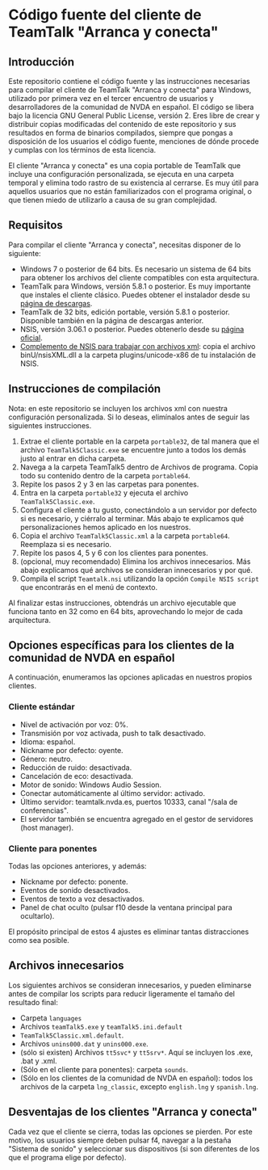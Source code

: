# Código fuente del cliente de TeamTalk "Arranca y conecta"

## Introducción

Este repositorio contiene el código fuente y las instrucciones necesarias para compilar el cliente de TeamTalk "Arranca y conecta" para Windows, utilizado por primera vez en el tercer encuentro de usuarios y desarrolladores de la comunidad de NVDA en español. El código se libera bajo la licencia GNU General Public License, versión 2. Eres libre de crear y distribuir copias modificadas del contenido de este repositorio y sus resultados en forma de binarios compilados, siempre que pongas a disposición de los usuarios el código fuente, menciones de dónde procede y cumplas con los términos de esta licencia.

El cliente "Arranca y conecta" es una copia portable de TeamTalk que incluye una configuración personalizada, se ejecuta en una carpeta temporal y elimina todo rastro de su existencia al cerrarse. Es muy útil para aquellos usuarios que no están familiarizados con el programa original, o que tienen miedo de utilizarlo a causa de su gran complejidad.

## Requisitos

Para compilar el cliente "Arranca y conecta", necesitas disponer de lo siguiente:

* Windows 7 o posterior de 64 bits. Es necesario un sistema de 64 bits para obtener los archivos del cliente compatibles con esta arquitectura.
* TeamTalk para Windows, versión 5.8.1 o posterior. Es muy importante que instales el cliente clásico. Puedes obtener el instalador desde su [página de descargas](https://bearware.dk/?page_id=353).
* TeamTalk de 32 bits, edición portable, versión 5.8.1 o posterior. Disponible también en la página de descargas anterior.
* NSIS, versión 3.06.1 o posterior. Puedes obtenerlo desde su [página oficial](https://nsis.sourceforge.io/Main_Page).
* [Complemento de NSIS para trabajar con archivos xml](http://wiz0u.free.fr/prog/nsisXML/latest.php): copia el archivo binU/nsisXML.dll a la carpeta plugins/unicode-x86 de tu instalación de NSIS.

## Instrucciones de compilación

Nota: en este repositorio se incluyen los archivos xml con nuestra configuración personalizada. Si lo deseas, elimínalos antes de seguir las siguientes instrucciones.

1. Extrae el cliente portable en la carpeta `portable32`, de tal manera que el archivo `TeamTalk5Classic.exe` se encuentre junto a todos los demás justo al entrar en dicha carpeta.
2. Navega a la carpeta TeamTalk5 dentro de Archivos de programa. Copia todo su contenido dentro de la carpeta `portable64`.
3. Repite los pasos 2 y 3 en las carpetas para ponentes.
4. Entra en la carpeta `portable32` y ejecuta el archivo `TeamTalk5Classic.exe`.
5. Configura el cliente a tu gusto, conectándolo a un servidor por defecto si es necesario, y ciérralo al terminar. Más abajo te explicamos qué personalizaciones hemos aplicado en los nuestros.
6. Copia el archivo `TeamTalk5Classic.xml` a la carpeta `portable64`. Reemplaza si es necesario.
7. Repite los pasos 4, 5 y 6 con los clientes para ponentes.
8. (opcional, muy recomendado) Elimina los archivos innecesarios. Más abajo explicamos qué archivos se consideran innecesarios y por qué.
9. Compila el script `Teamtalk.nsi` utilizando la opción `Compile NSIS script` que encontrarás en el menú de contexto.

Al finalizar estas instrucciones, obtendrás un archivo ejecutable que funciona tanto en 32 como en 64 bits, aprovechando lo mejor de cada arquitectura.

## Opciones específicas para los clientes de la comunidad de NVDA en español

A continuación, enumeramos las opciones aplicadas en nuestros propios clientes.

### Cliente estándar

* Nivel de activación por voz: 0%.
* Transmisión por voz activada, push to talk desactivado.
* Idioma: español.
* Nickname por defecto: oyente.
* Género: neutro.
* Reducción de ruido: desactivada.
* Cancelación de eco: desactivada.
* Motor de sonido: Windows Audio Session.
* Conectar automáticamente al último servidor: activado.
* Último servidor: teamtalk.nvda.es, puertos 10333, canal "/sala de conferencias".
* El servidor también se encuentra agregado en el gestor de servidores (host manager).

### Cliente para ponentes

Todas las opciones anteriores, y además:

* Nickname por defecto: ponente.
* Eventos de sonido desactivados.
* Eventos de texto a voz desactivados.
* Panel de chat oculto (pulsar f10 desde la ventana principal para ocultarlo).

El propósito principal de estos 4 ajustes es eliminar tantas distracciones como sea posible.

## Archivos innecesarios

Los siguientes archivos se consideran innecesarios, y pueden eliminarse antes de compilar los scripts para reducir ligeramente el tamaño del resultado final:

* Carpeta `languages`
* Archivos `teamTalk5.exe` y `teamTalk5.ini.default`
* `TeamTalk5Classic.xml.default`.
* Archivos `unins000.dat` y `unins000.exe`.
* (sólo si existen) Archivos `tt5svc*` y `tt5srv*`. Aquí se incluyen los .exe, .bat y .xml.
* (Sólo en el cliente para ponentes): carpeta `sounds`.
* (Sólo en los clientes de la comunidad de NVDA en español): todos los archivos de la carpeta `lng_classic`, excepto `english.lng` y `spanish.lng`.

## Desventajas de los clientes "Arranca y conecta"

Cada vez que el cliente se cierra, todas las opciones se pierden. Por este motivo, los usuarios siempre deben pulsar f4, navegar a la pestaña "Sistema de sonido" y seleccionar sus dispositivos (si son diferentes de los que el programa elige por defecto).
